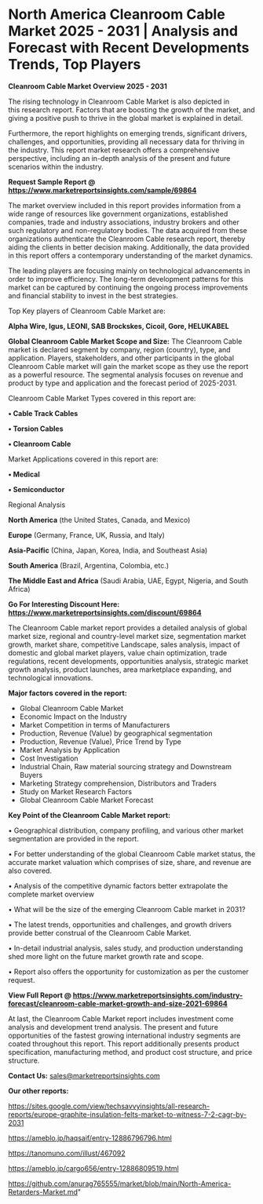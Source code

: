 # North America Cleanroom Cable Market 2025 - 2031 | Analysis and Forecast with Recent Developments Trends, Top Players

<Strong> Cleanroom Cable Market Overview 2025 - 2031</strong>

The rising technology in Cleanroom Cable Market is also depicted in this research report. Factors that are boosting the growth of the market, and giving a positive push to thrive in the global market is explained in detail.

Furthermore, the report highlights on emerging trends, significant drivers, challenges, and opportunities, providing all necessary data for thriving in the industry. This report market research offers a comprehensive perspective, including an in-depth analysis of the present and future scenarios within the industry.

<strong>Request Sample Report @ <a href=https://www.marketreportsinsights.com/sample/69864>https://www.marketreportsinsights.com/sample/69864</a></strong>

The market overview included in this report provides information from a wide range of resources like government organizations, established companies, trade and industry associations, industry brokers and other such regulatory and non-regulatory bodies. The data acquired from these organizations authenticate the Cleanroom Cable research report, thereby aiding the clients in better decision making. Additionally, the data provided in this report offers a contemporary understanding of the market dynamics.

The leading players are focusing mainly on technological advancements in order to improve efficiency. The long-term development patterns for this market can be captured by continuing the ongoing process improvements and financial stability to invest in the best strategies.

Top Key players of Cleanroom Cable Market are:

<strong>Alpha Wire, Igus, LEONI, SAB Brockskes, Cicoil, Gore, HELUKABEL</strong>

<strong><b>Global Cleanroom Cable Market Scope and Size:</b></strong>
The Cleanroom Cable market is declared segment by company, region (country), type, and application. Players, stakeholders, and other participants in the global Cleanroom Cable market will gain the market scope as they use the report as a powerful resource. The segmental analysis focuses on revenue and product by type and application and the forecast period of 2025-2031.

Cleanroom Cable Market Types covered in this report are:

<strong>• Cable Track Cables

• Torsion Cables

• Cleanroom Cable</strong>

Market Applications covered in this report are:

<strong>• Medical

• Semiconductor</strong> 

Regional Analysis

<strong>North America</strong> (the United States, Canada, and Mexico)

<strong>Europe</strong> (Germany, France, UK, Russia, and Italy)

<strong>Asia-Pacific</strong> (China, Japan, Korea, India, and Southeast Asia)

<strong>South America</strong> (Brazil, Argentina, Colombia, etc.)

<strong>The Middle East and Africa</strong> (Saudi Arabia, UAE, Egypt, Nigeria, and South Africa)

<strong>Go For Interesting Discount Here: <a href=https://www.marketreportsinsights.com/discount/69864>https://www.marketreportsinsights.com/discount/69864</a></strong>

The Cleanroom Cable market report provides a detailed analysis of global market size, regional and country-level market size, segmentation market growth, market share, competitive Landscape, sales analysis, impact of domestic and global market players, value chain optimization, trade regulations, recent developments, opportunities analysis, strategic market growth analysis, product launches, area marketplace expanding, and technological innovations.

<strong><b>Major factors covered in the report:</b></strong>
<ul>
  <li>Global Cleanroom Cable Market </li>
  <li>Economic Impact on the Industry</li>
  <li>Market Competition in terms of Manufacturers</li>
  <li>Production, Revenue (Value) by geographical segmentation</li>
  <li>Production, Revenue (Value), Price Trend by Type</li>
  <li>Market Analysis by Application</li>
  <li>Cost Investigation</li>
  <li>Industrial Chain, Raw material sourcing strategy and Downstream Buyers</li>
  <li>Marketing Strategy comprehension, Distributors and Traders</li>
  <li>Study on Market Research Factors</li>
  <li>Global Cleanroom Cable Market Forecast</li>
</ul>

<strong><b>Key Point of the Cleanroom Cable Market report:</b></strong>

• Geographical distribution, company profiling, and various other market segmentation are provided in the report.

• For better understanding of the global Cleanroom Cable market status, the accurate market valuation which comprises of size, share, and revenue are also covered.

• Analysis of the competitive dynamic factors better extrapolate the complete market overview

• What will be the size of the emerging Cleanroom Cable market in 2031?

• The latest trends, opportunities and challenges, and growth drivers provide better construal of the Cleanroom Cable Market.

• In-detail industrial analysis, sales study, and production understanding shed more light on the future market growth rate and scope.

• Report also offers the opportunity for customization as per the customer request.

<strong><b>View Full Report @ <a href=https://www.marketreportsinsights.com/industry-forecast/cleanroom-cable-market-growth-and-size-2021-69864>https://www.marketreportsinsights.com/industry-forecast/cleanroom-cable-market-growth-and-size-2021-69864</a></b></strong>


At last, the Cleanroom Cable Market report includes investment come analysis and development trend analysis. The present and future opportunities of the fastest growing international industry segments are coated throughout this report. This report additionally presents product specification, manufacturing method, and product cost structure, and price structure.

<strong>Contact Us:</strong>
sales@marketreportsinsights.com

<strong>Our other reports:</strong>

<a href=https://sites.google.com/view/techsavvyinsights/all-research-reports/europe-graphite-insulation-felts-market-to-witness-7-2-cagr-by-2031>https://sites.google.com/view/techsavvyinsights/all-research-reports/europe-graphite-insulation-felts-market-to-witness-7-2-cagr-by-2031</a>

<a href=https://ameblo.jp/haqsaif/entry-12886796796.html>https://ameblo.jp/haqsaif/entry-12886796796.html</a>

<a href=https://tanomuno.com/illust/467092>https://tanomuno.com/illust/467092</a>

<a href=https://ameblo.jp/cargo656/entry-12886809519.html>https://ameblo.jp/cargo656/entry-12886809519.html</a>

<a href=https://github.com/anurag765555/market/blob/main/North-America-Retarders-Market.md>https://github.com/anurag765555/market/blob/main/North-America-Retarders-Market.md</a>"
